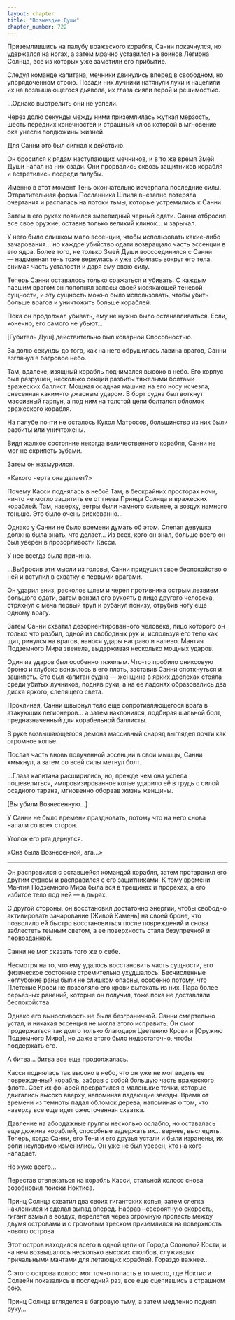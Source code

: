 ```yaml
---
layout: chapter
title: "Возмездие Души"
chapter_number: 722
---
```


Приземлившись на палубу вражеского корабля, Санни покачнулся, но удержался на ногах, а затем мрачно уставился на воинов Легиона Солнца, все из которых уже заметили его прибытие.

Следуя команде капитана, мечники двинулись вперед в свободном, но упорядоченном строю. Позади них лучники натянули луки и нацелили их на возвышающегося дьявола, их глаза сияли верой и решимостью.

...Однако выстрелить они не успели.

Через долю секунды между ними приземлилась жуткая мерзость, шесть передних конечностей и страшный клюв которой в мгновение ока унесли полдюжины жизней.

Для Санни это был сигнал к действию.

Он бросился к рядам наступающих мечников, и в то же время Змей Души напал на них сзади. Они прорвались сквозь защитников корабля и встретились посреди палубы.

Именно в этот момент Тень окончательно исчерпала последние силы. Отвратительная форма Посланника Шпиля внезапно потеряла очертания и распалась на потоки тьмы, которые устремились к Санни.

Затем в его руках появился змеевидный черный одати. Санни отбросил все свое оружие, оставив только великий клинок... и зарычал.

У него было слишком мало эссенции, чтобы использовать какие-либо зачарования... но каждое убийство одати возвращало часть эссенции в его ядра. Более того, не только Змей Души воссоединился с Санни — надменная тень тоже вернулась и уже обвилась вокруг его тела, снимая часть усталости и даря ему свою силу.

Теперь Санни оставалось только сражаться и убивать. С каждым павшим врагом он пополнял запасы своей иссякающей теневой сущности, и эту сущность можно было использовать, чтобы убить больше врагов и уничтожить больше кораблей.

Пока он продолжал убивать, ему не нужно было останавливаться. Если, конечно, его самого не убьют...

[Губитель Душ] действительно был коварной Способностью.

За долю секунды до того, как на него обрушилась лавина врагов, Санни взглянул в багровое небо.

Там, вдалеке, изящный корабль поднимался высоко в небо. Его корпус был разрушен, несколько секций разбиты тяжелыми болтами вражеских баллист. Мощная осадная машина на его носу исчезла, снесенная каким-то ужасным ударом. В борт судна был воткнут массивный гарпун, а под ним на толстой цепи болтался обломок вражеского корабля.

На палубе почти не осталось Кукол Матросов, большинство из них были разбиты или уничтожены.

Видя жалкое состояние некогда величественного корабля, Санни не мог не скрипеть зубами.

Затем он нахмурился.

«Какого черта она делает?»

Почему Касси поднялась в небо? Там, в бескрайних просторах ночи, ничто не могло защитить ее от гнева Принца Солнца и вражеских кораблей. Там, наверху, ветры были намного сильнее, а воздух намного тоньше. Это было очень рискованно...

Однако у Санни не было времени думать об этом. Слепая девушка должна была знать, что делает... Из всех, кого он знал, больше всего он был уверен в прозорливости Касси.

У нее всегда была причина.

...Выбросив эти мысли из головы, Санни придушил свое беспокойство о ней и вступил в схватку с первыми врагами.

Он ударил вниз, расколов шлем и череп противника острым лезвием большого одати, затем вонзил его рукоять в лицо другого человека, стряхнул с меча первый труп и рубанул понизу, отрубив ногу еще одному врагу.

Затем Санни схватил дезориентированного человека, лицо которого он только что разбил, одной из свободных рук и, используя его тело как щит, ринулся на врагов, нанося удары направо и налево. Мантия Подземного Мира звенела, выдерживая несколько мощных ударов.

Один из ударов был особенно тяжелым. Что-то пробило ониксовую броню и глубоко вонзилось в его плоть, заставив Санни споткнуться и зашипеть. Это был капитан судна — женщина в ярких доспехах стояла среди убитых лучников, подняв руки, а на ее ладонях образовались два диска яркого, слепящего света.

Проклиная, Санни швырнул тело еще сопротивляющегося врага в атакующих легионеров... а затем наклонился, подбирая шальной болт, предназначенный для корабельной баллисты.

В руке возвышающегося демона массивный снаряд выглядел почти как огромное копье.

Послав часть вновь полученной эссенции в свои мышцы, Санни хмыкнул, а затем со всей силы метнул болт.

...Глаза капитана расширились, но, прежде чем она успела пошевелиться, импровизированное копье ударило её в грудь с силой осадного тарана, мгновенно оборвав жизнь женщины.

[Вы убили Вознесенную...]

У Санни не было времени праздновать, потому что на него снова напали со всех сторон.

Уголок его рта дернулся.

«Она была Вознесенной, ага...»

***

Он расправился с оставшейся командой корабля, затем протаранил его другим судном и расправился с его защитниками. К тому времени Мантия Подземного Мира была вся в трещинах и прорехах, а его избитое тело под ней — в дырах.

С другой стороны, он восстановил достаточно энергии, чтобы свободно активировать зачарование [Живой Камень] на своей броне, что позволило ей быстро восстановиться после повреждений и снова заблестеть темным светом, а ее поверхность стала безупречной и первозданной.

Санни не мог сказать того же о себе.

Несмотря на то, что ему удалось восстановить часть сущности, его физическое состояние стремительно ухудшалось. Бесчисленные неглубокие раны были не слишком опасны, особенно потому, что Плетение Крови не позволяло его крови вытекать из них. Пара более серьезных ранений, которые он получил, тоже пока не доставляли беспокойства.

Однако его выносливость не была безграничной. Санни смертельно устал, и никакая эссенция не могла этого исправить. Он смог продержаться так долго только благодаря Цветению Крови и [Оружию Подземного Мира], но даже этого было недостаточно, чтобы поддержать его.

А битва... битва все еще продолжалась.

Касси поднялась так высоко в небо, что он уже не мог видеть ее поврежденный корабль, забрав с собой большую часть вражеского флота. Свет их фонарей превратился в маленькие точки, которые двигались высоко вверху, напоминая падающие звезды. Время от времени из темноты падал обломок дерева, напоминая о том, что наверху все еще идет ожесточенная схватка.

Давление на абордажные группы несколько ослабло, но оставалась еще дюжина кораблей, способные задержать их... вернее, выследить. Теперь, когда Санни, его Тени и его друзья устали и были изранены, их роли неуловимо изменились. Он уже не был уверен, кто на кого нападает.

Но хуже всего...

Перестав отвлекаться на корабль Касси, стальной колосс снова возобновил поиски Ноктиса.

Принц Солнца схватил два своих гигантских копья, затем слегка наклонился и сделал выпад вперед. Набрав невероятную скорость, гигант взмыл в воздух, перелетел через огромную пропасть между двумя островами и с громовым треском приземлился на поверхность нового острова.

Этот остров находился всего в одной цепи от Города Слоновой Кости, и на нем возвышалось несколько высоких столбов, служивших причальными мачтами для летающих кораблей. Гораздо важнее...

С этого острова колосс мог точно попасть в то место, где Ноктис и Солвейн показались в последний раз, все еще сцепившись в страшном бою.

Принц Солнца вгляделся в багровую тьму, а затем медленно поднял руку...